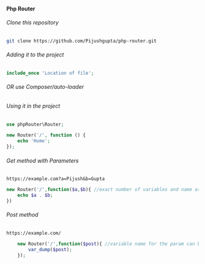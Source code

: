 #### Php Router

###### Clone this repository

```sh
git clone https://github.com/Pijushgupta/php-router.git

```

###### Adding it to the project

```php
include_once 'Location of file';
```

###### OR use Composer/auto-loader

###### Using it in the project

```php
use phpRouter\Router;
```

```php
new Router('/', function () {
	echo 'Home';
});
```

###### Get method with Parameters

```
https://example.com?a=Pijush&b=Gupta
```

```php
new Router('/',function($a,$b){ //exact number of variables and name as query vars from url.
	echo $a . $b;
})
```

###### Post method

```
https://example.com/
```

```php
	new Router('/',function($post){ //variable name for the param can be anything
		var_dump($post);
	});
```
